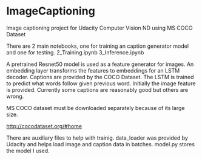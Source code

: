 # ImageCaptioning
Image captioning project for Udacity Computer Vision ND using MS COCO Dataset

There are 2 main notebooks, one for training an caption generator model and one for testing. 
2_Training.ipynb
3_Inference.ipynb

A pretrained Resnet50 model is used as a feature generator for images. An embedding layer transforms the features to embeddings for an LSTM
decoder. Captions are provided by the COCO Dataset. The LSTM is trained to predict what words follow given previous word. Initially the image
feature is provided. Currently some captions are reasonably good but others are wrong.

MS COCO dataset must be downloaded separately because of its large size. 

http://cocodataset.org/#home

There are auxiliary files to help with trainig.
data_loader was provided by Udacity and helps load image and caption data in batches.
model.py stores the model I used.
